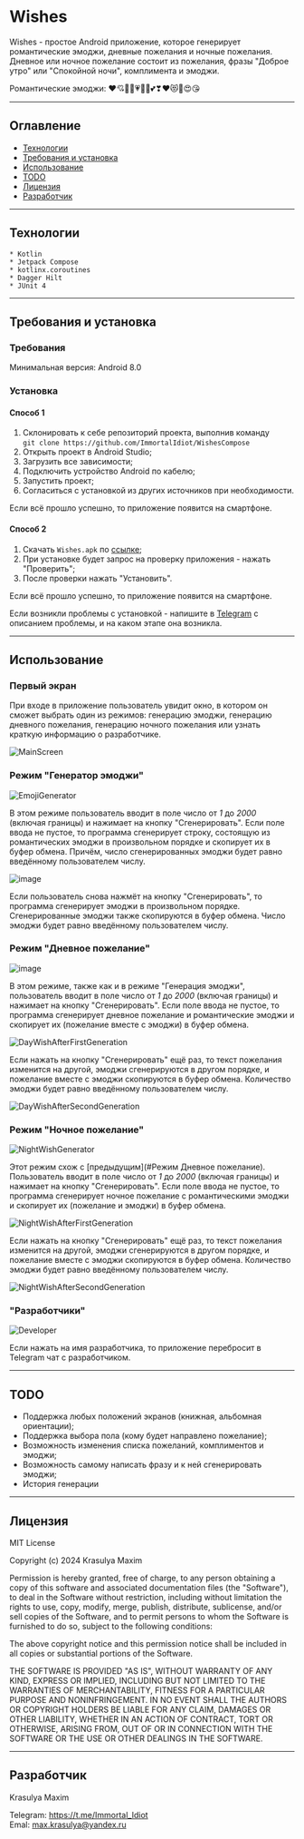 # Wishes

Wishes - простое Android приложение, которое генерирует романтические эмоджи, дневные пожелания и ночные пожелания. Дневное или ночное пожелание состоит из пожелания, фразы "Доброе утро" или "Спокойной ночи", комплимента и эмоджи.

Романтические эмоджи:
♥️💘💝💖💗💓💞💕❣❤😻🥰😍😘

___

## Оглавление

- [Технологии](#Технологии)
- [Требования и установка](#Требования-и-установка)
- [Использование](#Использование)
- [TODO](#TODO)
- [Лицензия](#Лицензия)
- [Разработчик](#Разработчик)

___

## Технологии

	* Kotlin
	* Jetpack Compose
	* kotlinx.coroutines
	* Dagger Hilt
	* JUnit 4

___

## Требования и установка

### Требования

Минимальная версия: Android 8.0

### Установка

#### Способ 1
1. Склонировать к себе репозиторий проекта, выполнив команду  
`git clone https://github.com/ImmortalIdiot/WishesCompose`
2. Открыть проект в Android Studio;
3. Загрузить все зависимости;
4. Подключить устройство Android по кабелю;
5. Запустить проект;
6. Согласиться с установкой из других источников при необходимости.
  
Если всё прошло успешно, то приложение появится на смартфоне.

#### Способ 2
1. Скачать `Wishes.apk` по [ссылке](https://github.com/ImmortalIdiot/WishesCompose/releases/tag/v1.0.0);
2. При установке будет запрос на проверку приложения - нажать "Проверить";
3. После проверки нажать "Установить".

Если всё прошло успешно, то приложение появится на смартфоне.
  
Если возникли проблемы с установкой - напишите в [Telegram](https://t.me/Immortal_Idiot) с описанием проблемы, и на каком этапе она возникла.
___

## Использование

### Первый экран

При входе в приложение пользователь увидит окно, в котором он сможет выбрать один из режимов: генерацию эмоджи, генерацию дневного пожелания, генерацию ночного пожелания или узнать краткую информацию о разработчике.

![MainScreen](https://github.com/user-attachments/assets/458ace28-0c56-41d1-90a1-ae5da9e279fa)

### Режим "Генератор эмоджи"

![EmojiGenerator](https://github.com/user-attachments/assets/d1db3d18-411e-4af6-9d45-f19b690a8c92)

В этом режиме пользователь вводит в поле число от *1* до *2000* (включая границы) и нажимает на кнопку "Сгенерировать". Если поле ввода не пустое, то программа сгенерирует строку, состоящую из романтических эмоджи в произвольном порядке и скопирует их в буфер обмена. Причём, число сгенерированных эмоджи будет равно введённому пользователем числу.

![image](https://github.com/user-attachments/assets/a3963e96-cce4-47e9-ac07-1a89e4eb539a)

Если пользователь снова нажмёт на кнопку "Сгенерировать", то программа сгенерирует эмоджи в произвольном порядке. Сгенерированные эмоджи также скопируются в буфер обмена. Число эмоджи будет равно введённому пользователем числу.

### Режим "Дневное пожелание"

![image](https://github.com/user-attachments/assets/ef10dcaf-3e07-4014-b2aa-b6c79b527251)

В этом режиме, также как и в режиме "Генерация эмоджи", пользователь вводит в поле число от *1* до *2000* (включая границы) и нажимает на кнопку "Сгенерировать". Если поле ввода не пустое, то программа сгенерирует дневное пожелание и романтические эмоджи и скопирует их (пожелание вместе с эмоджи) в буфер обмена.

![DayWishAfterFirstGeneration](https://github.com/user-attachments/assets/e89424a0-e7a2-49c2-9e3d-21f2f9cca5b7)

Если нажать на кнопку "Сгенерировать" ещё раз, то текст пожелания изменится на другой, эмоджи сгенерируются в другом порядке, и пожелание вместе с эмоджи скопируются в буфер обмена. Количество эмоджи будет равно введённому пользователем числу.

![DayWishAfterSecondGeneration](https://github.com/user-attachments/assets/95728ff9-c50a-4672-9f26-e0229dcfcae2)

### Режим "Ночное пожелание"

![NightWishGenerator](https://github.com/user-attachments/assets/24eed85b-38da-4910-a1ed-c1d43a233760)

Этот режим схож с [предыдущим](#Режим Дневное пожелание). Пользователь вводит в поле число от *1* до *2000* (включая границы) и нажимает на кнопку "Сгенерировать". Если поле ввода не пустое, то программа сгенерирует ночное пожелание с романтическими эмоджи и скопирует их (пожелание и эмоджи) в буфер обмена.

![NightWishAfterFirstGeneration](https://github.com/user-attachments/assets/0998ec45-8482-47f8-99f5-79b8c412f2e4)

Если нажать на кнопку "Сгенерировать" ещё раз, то текст пожелания изменится на другой, эмоджи сгенерируются в другом порядке, и пожелание вместе с эмоджи скопируются в буфер обмена. Количество эмоджи будет равно введённому пользователем числу.

![NightWishAfterSecondGeneration](https://github.com/user-attachments/assets/6e12b717-3d90-4300-bd0c-89c2040c3e43)

### "Разработчики"

![Developer](https://github.com/user-attachments/assets/dc10218b-1d16-45bd-bec8-3ffbc6b79310)

Если нажать на имя разработчика, то приложение перебросит в Telegram чат с разработчиком.
___

## TODO

- Поддержка любых положений экранов (книжная, альбомная ориентации);
- Поддержка выбора пола (кому будет направлено пожелание);
- Возможность изменения списка пожеланий, комплиментов и эмоджи;
- Возможность самому написать фразу и к ней сгенерировать эмоджи;
- История генерации

___

## Лицензия

MIT License

Copyright (c) 2024 Krasulya Maxim

Permission is hereby granted, free of charge, to any person obtaining a copy of this software and associated documentation files (the "Software"), to deal in the Software without restriction, including without limitation the rights to use, copy, modify, merge, publish, distribute, sublicense, and/or sell copies of the Software, and to permit persons to whom the Software is furnished to do so, subject to the following conditions:

The above copyright notice and this permission notice shall be included in all copies or substantial portions of the Software.

THE SOFTWARE IS PROVIDED "AS IS", WITHOUT WARRANTY OF ANY KIND, EXPRESS OR IMPLIED, INCLUDING BUT NOT LIMITED TO THE WARRANTIES OF MERCHANTABILITY, FITNESS FOR A PARTICULAR PURPOSE AND NONINFRINGEMENT. IN NO EVENT SHALL THE AUTHORS OR COPYRIGHT HOLDERS BE LIABLE FOR ANY CLAIM, DAMAGES OR OTHER LIABILITY, WHETHER IN AN ACTION OF CONTRACT, TORT OR OTHERWISE, ARISING FROM, OUT OF OR IN CONNECTION WITH THE SOFTWARE OR THE USE OR OTHER DEALINGS IN THE SOFTWARE.

___

## Разработчик

Krasulya Maxim

Telegram: https://t.me/Immortal_Idiot  
Emal: max.krasulya@yandex.ru
